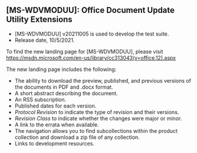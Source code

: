 ## [MS-WDVMODUU]: Office Document Update Utility Extensions
- [MS-WDVMODUU] v20211005 is used to develop the test suite.
- Release date, 10/5/2021.

To find the new landing page for [MS-WDVMODUU], please visit https://msdn.microsoft.com/en-us/library/cc313043(v=office.12).aspx

The new landing page includes the following:
- The ability to download the preview, published, and previous versions of the documents in PDF and .docx format.
- A short abstract describing the document.
- An RSS subscription.
- Published dates for each version.
- *Protocol Revision* to indicate the type of revision and their versions.
- *Revision Class* to indicate whether the changes were major or minor.
- A link to the errata when available.
- The navigation allows you to find subcollections within the product collection and download a zip file of any collection.
- Links to development resources.
